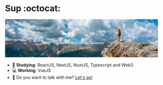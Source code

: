 # Sup :octocat:

![enter image description here](https://raw.githubusercontent.com/GuiiHenriq/guiihenriq/main/bg.jpg)

- :rocket: **Studying**: ReactJS, NextJS, NuxtJS, Typescript and Web3
- :computer: **Working**: VueJS
- :e-mail: Do you want to talk with me? [Let's go!](mailto:erba.guilherme@gmail.com)
